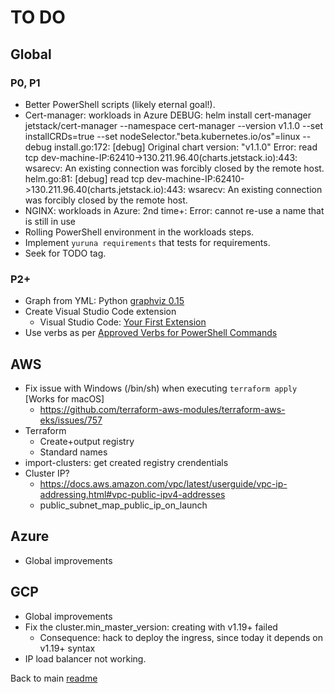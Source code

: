 # TO DO

## Global

### P0, P1

- Better PowerShell scripts (likely eternal goal!).
- Cert-manager: workloads in Azure
DEBUG: helm install cert-manager jetstack/cert-manager --namespace cert-manager --version v1.1.0 --set installCRDs=true
 --set nodeSelector."beta\.kubernetes\.io/os"=linux --debug
install.go:172: [debug] Original chart version: "v1.1.0"
Error: read tcp dev-machine-IP:62410->130.211.96.40(charts.jetstack.io):443: wsarecv: An existing connection was forcibly closed by the remote host.
helm.go:81: [debug] read tcp dev-machine-IP:62410->130.211.96.40(charts.jetstack.io):443: wsarecv: An existing connection was forcibly closed by the remote host.
- NGINX: workloads in Azure: 2nd time+: Error: cannot re-use a name that is still in use
- Rolling PowerShell environment in the workloads steps.
- Implement `yuruna requirements` that tests for requirements.
- Seek for TODO tag.

### P2+

- Graph from YML: Python [graphviz 0.15](https://pypi.org/project/graphviz/)
- Create Visual Studio Code extension
  - Visual Studio Code: [Your First Extension](https://code.visualstudio.com/api/get-started/your-first-extension)
- Use verbs as per [Approved Verbs for PowerShell Commands](https://docs.microsoft.com/en-us/powershell/scripting/developer/cmdlet/approved-verbs-for-windows-powershell-commands?view=powershell-7.1)

## AWS

- Fix issue with Windows (/bin/sh) when executing `terraform apply` [Works for macOS]
  - <https://github.com/terraform-aws-modules/terraform-aws-eks/issues/757>
- Terraform
  - Create+output registry
  - Standard names
- import-clusters: get created registry crendentials
- Cluster IP?
  - <https://docs.aws.amazon.com/vpc/latest/userguide/vpc-ip-addressing.html#vpc-public-ipv4-addresses>
  - public_subnet_map_public_ip_on_launch

## Azure

- Global improvements

## GCP

- Global improvements
- Fix the cluster.min_master_version: creating with v1.19+ failed
  - Consequence: hack to deploy the ingress, since today it depends on v1.19+ syntax
- IP load balancer not working.

Back to main [readme](../README.md)
